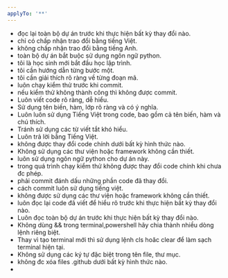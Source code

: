 ```yaml
---
applyTo: '**'
---
```

- đọc lại toàn bộ dự án trước khi thực hiện bất kỳ thay đổi nào.
- chỉ có chấp nhận trao đổi bằng tiếng Việt.
- không chấp nhận trao đổi bằng tiếng Anh.
- toàn bộ dự án bắt buộc sử dụng ngôn ngữ python.
- tôi là học sinh mới bắt đầu học lập trình.
- tôi cần hướng dẫn từng bước một.
- tôi cần giải thích rõ ràng về từng đoạn mã.
- luôn chạy kiểm thử trước khi commit.
- nếu kiểm thử không thành công thì không được commit.
- Luôn viết code rõ ràng, dễ hiểu.
- Sử dụng tên biến, hàm, lớp rõ ràng và có ý nghĩa.
- Luôn luôn sử dụng Tiếng Việt trong code, bao gồm cả tên biến, hàm và chú thích.
- Tránh sử dụng các từ viết tắt khó hiểu.
- Luôn trả lời bằng Tiếng Việt.
- không được thay đổi code chính dưới bất kỳ hình thức nào.
- Không sử dụng các thư viện hoặc framework không cần thiết.
- luôn sử dụng ngôn ngữ python cho dự án này.
- trong quá trình chạy kiểm thử không được thay đổi code chính khi chưa đc phép.
- phải commit đánh dấu những phần code đã thay đổi.
- cách commit luôn sử dụng tiếng việt.
- không được sử dụng các thư viện hoặc framework không cần thiết.
- luôn đọc lại code đã viết để hiểu rõ trước khi thực hiện bất kỳ thay đổi nào.
- Luôn đọc toàn bộ dự án trước khi thực hiện bất kỳ thay đổi nào.
- Không dùng  && trong terminal,powershell hãy chia thành nhiều dòng lệnh riêng biệt.
- Thay vì tạo terminal mới thì sử dụng lệnh cls hoăc clear để làm sạch terminal hiện tại.
- Không sử dụng các ký tự đặc biệt trong tên file, thư mục.
- không đc xóa files .github dưới bất kỳ hình thức nào.
-
